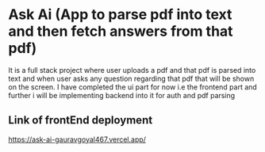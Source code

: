 # Ask Ai (App to parse pdf into text and then fetch answers from that pdf)
It is a full stack project where user uploads a pdf and that pdf is parsed into text and when user asks any question regarding that pdf that will be shown on the screen.
I have completed the ui part for now i.e the frontend part and further i will be implementing backend into it for auth and pdf parsing 

## Link of frontEnd deployment
https://ask-ai-gauravgoyal467.vercel.app/
